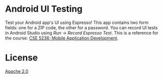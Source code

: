 Android UI Testing
==================

Test your Android app's UI using Espresso! This app contains two form fields: one for a ZIP 
code, the other for a password. You can record UI tests in Android Studio using
*Run* -> *Record Espresso Test*. This is a reference for the course:
[CSE 5236: Mobile Application Development](http://web.cse.ohio-state.edu/~champion/5236).

License
=======

[Apache 2.0](https://apache.org/licenses/LICENSE-2.0)

